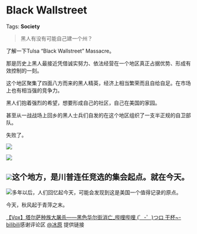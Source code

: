 # Black Wallstreet

Tags: **Society**

> 黑人有没有可能自己建一个州？



了解一下Tulsa “Black Wallstreet” Massacre。

那是历史上黑人最接近凭借诚实努力、依法经营在一个地区真正占据优势、形成有效控制的一刻。

这个地区聚集了四面八方而来的黑人精英，经济上相当繁荣而且自给自足。在市场上也有相当强的竞争力。

黑人们抱着强烈的希望，想要形成自己的社区，自己在美国的家园。

甚至从一战战场上回乡的黑人士兵们自发的在这个地区组织了一支半正规的自卫部队。

失败了。

  


![](https://picx.zhimg.com/50/v2-227e2eb74f857dc7f5b461c8ec69ffa8_720w.jpg?source=2c26e567)  


![](https://picx.zhimg.com/50/v2-e5a672a3d01b431c7df33d085ca97253_720w.jpg?source=2c26e567)  


![](https://picx.zhimg.com/50/v2-81243092654cd4e6be9a42dea72091d6_720w.jpg?source=2c26e567)**这个地方，是川普连任竞选的集会起点。就在今天。**
---------------------------

![](https://pic1.zhimg.com/50/v2-0696d7a65c51401b89a0c0cfba634fdb_720w.jpg?source=2c26e567)多年以后，人们回忆起今天，可能会发现到这是美国一个值得记录的原点。

今天，秋风起于青萍之末。

[【Vox】塔尔萨种族大屠杀——黑色华尔街消亡\_哔哩哔哩 (゜-゜)つロ 干杯~-bilibili](https://link.zhihu.com/?target=https%3A//m.bilibili.com/video/BV1yb411b7Ng%3Ft%3D501)感谢评论区 [@冰原](https://www.zhihu.com/people/a575e230cbbdee1b5c59342e3531834b) 提供链接



